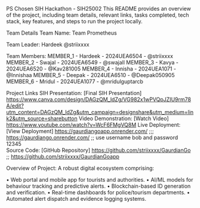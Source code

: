 PS Chosen SIH Hackathon - SIH25002
This README provides an overview of the project, including team details, relevant links, tasks completed, tech stack, key features, and steps to run the project locally.

Team Details
Team Name: Team Prometheus

Team Leader: Hardeek @striixxxx

Team Members:
MEMBER_1 - Hardeek -  2024UEA6504 - @striixxxx
MEMBER_2 - Swajal -   2024UEA6549 - @swajall
MEMBER_3 - Kavya -    2024UEA6520 - @Kav281005
MEMBER_4 - Innisha -  2024UEA1071 - @Innishaa
MEMBER_5 - Deepak -   2024UEA6510 - @Deepak050905
MEMBER_6 - Mridul -   2024UEA1077 - @mridulguptarcb

Project Links
SIH Presentation: [Final SIH Presentation] https://www.canva.com/design/DAGzQM_ldZg/VG982x1wPVQpJZIU9rm78A/edit?utm_content=DAGzQM_ldZg&utm_campaign=designshare&utm_medium=link2&utm_source=sharebutton
Video Demonstration: [Watch Video] https://www.youtube.com/watch?v=WcF6FMgVQ8M
Live Deployment: [View Deployment] https://gaurdiangoapp.onrender.com/  ;;; https://gaurdiango.onrender.com/    ;; use username bob and password 12345  
Source Code: [GitHub Repository] https://github.com/striixxxx/GaurdianGo  ;; https://github.com/striixxxx/GaurdianGoapp

Overview of Project:
A robust digital ecosystem comprising:

• Web portal and mobile app for tourists and authorities.
• AI/ML models for behaviour tracking and predictive alerts.
• Blockchain-based ID generation and verification.
• Real-time dashboards for police/tourism departments.
• Automated alert dispatch and evidence logging systems.

